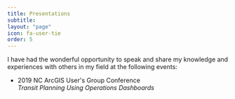 ```yaml
---
title: Presentations
subtitle: 
layout: "page"
icon: fa-user-tie
order: 5
---
```


I have had the wonderful opportunity to speak and share my knowledge and experiences with others in my field at the following events:

- 2019 NC ArcGIS User's Group Conference
    <br>
    <i>Transit Planning Using Operations Dashboards</i>
